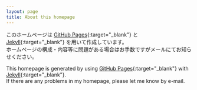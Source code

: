 ```yaml
---
layout: page
title: About this homepage
---
```


このホームページは [GitHub Pages][GHP]{:target="_blank"} と [Jekyll][Jekyll]{:target="_blank"} を用いて作成しています。   
ホームページの構成・内容等に問題がある場合はお手数ですがメールにてお知らせください。   

This homepage is generated by using [GitHub Pages][GHP]{:target="_blank"} with [Jekyll][Jekyll]{:target="_blank"}.   
If there are any problems in my homepage, please let me know by e-mail.   

[GHP]:https://pages.github.com/
[Jekyll]:https://jekyllrb.com/
